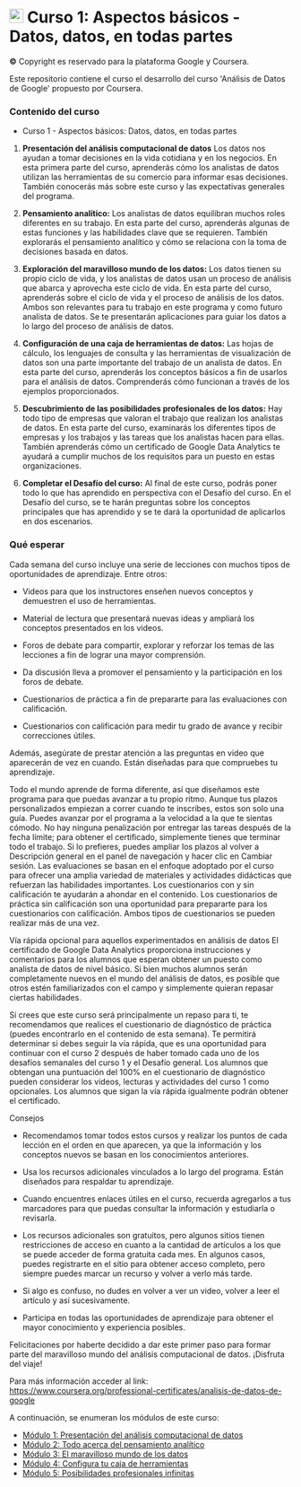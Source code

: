 # <img src="https://github.com/shimadasoftware/data-analysis-path/assets/73977456/9dfa6ce6-b8d0-44d0-b472-74f530bd4728" alt="Italian Trulli" style="width:25px;height:25px;"> Curso 1: Aspectos básicos - Datos, datos, en todas partes
**©** Copyright es reservado para la plataforma Google y Coursera.

Este repositorio contiene el curso el desarrollo del curso 'Análisis de Datos de Google' propuesto por Coursera.

### Contenido del curso

- Curso 1 - Aspectos básicos: Datos, datos, en todas partes

1. **Presentación del análisis computacional de datos** Los datos nos ayudan a tomar decisiones en la vida cotidiana y en los negocios. En esta primera parte del curso, aprenderás cómo los analistas de datos utilizan las herramientas de su comercio para informar esas decisiones. También conocerás más sobre este curso y las expectativas generales del programa.

2. **Pensamiento analítico:** Los analistas de datos equilibran muchos roles diferentes en su trabajo. En esta parte del curso, aprenderás algunas de estas funciones y las habilidades clave que se requieren. También explorarás el pensamiento analítico y cómo se relaciona con la toma de decisiones basada en datos.

3. **Exploración del maravilloso mundo de los datos:** Los datos tienen su propio ciclo de vida, y los analistas de datos usan un proceso de análisis que abarca y aprovecha este ciclo de vida. En esta parte del curso, aprenderás sobre el ciclo de vida y el proceso de análisis de los datos. Ambos son relevantes para tu trabajo en este programa y como futuro analista de datos. Se te presentarán aplicaciones para guiar los datos a lo largo del proceso de análisis de datos.

4. **Configuración de una caja de herramientas de datos:** Las hojas de cálculo, los lenguajes de consulta y las herramientas de visualización de datos son una parte importante del trabajo de un analista de datos. En esta parte del curso, aprenderás los conceptos básicos a fin de usarlos para el análisis de datos. Comprenderás cómo funcionan a través de los ejemplos proporcionados.

5. **Descubrimiento de las posibilidades profesionales de los datos:** Hay todo tipo de empresas que valoran el trabajo que realizan los analistas de datos. En esta parte del curso, examinarás los diferentes tipos de empresas y los trabajos y las tareas que los analistas hacen para ellas. También aprenderás cómo un certificado de Google Data Analytics te ayudará a cumplir muchos de los requisitos para un puesto en estas organizaciones.

6. **Completar el Desafío del curso:** Al final de este curso, podrás poner todo lo que has aprendido en perspectiva con el Desafío del curso. En el Desafío del curso, se te harán preguntas sobre los conceptos principales que has aprendido y se te dará la oportunidad de aplicarlos en dos escenarios.

### Qué esperar
Cada semana del curso incluye una serie de lecciones con muchos tipos de oportunidades de aprendizaje. Entre otros:

- Videos para que los instructores enseñen nuevos conceptos y demuestren el uso de herramientas.

- Material de lectura que presentará nuevas ideas y ampliará los conceptos presentados en los videos.

- Foros de debate para compartir, explorar y reforzar los temas de las lecciones a fin de lograr una mayor comprensión.

- Da discusión lleva a promover el pensamiento y la participación en los foros de debate.

- Cuestionarios de práctica a fin de prepararte para las evaluaciones con calificación.

- Cuestionarios con calificación para medir tu grado de avance y recibir correcciones útiles. 

Además, asegúrate de prestar atención a las preguntas en video que aparecerán de vez en cuando. Están diseñadas para que compruebes tu aprendizaje. 

Todo el mundo aprende de forma diferente, así que diseñamos este programa para que puedas avanzar a tu propio ritmo. Aunque tus plazos personalizados empiezan a correr cuando te inscribes, estos son solo una guía. Puedes avanzar por el programa a la velocidad a la que te sientas cómodo. No hay ninguna penalización por entregar las tareas después de la fecha límite; para obtener el certificado, simplemente tienes que terminar todo el trabajo. Si lo prefieres, puedes ampliar los plazos al volver a Descripción general en el panel de navegación y hacer clic en Cambiar sesión. Las evaluaciones se basan en el enfoque adoptado por el curso para ofrecer una amplia variedad de materiales y actividades didácticas que refuerzan las habilidades importantes. Los cuestionarios con y sin calificación te ayudarán a ahondar en el contenido. Los cuestionarios de práctica sin calificación son una oportunidad para prepararte para los cuestionarios con calificación. Ambos tipos de cuestionarios se pueden realizar más de una vez.

Vía rápida opcional para aquellos experimentados en análisis de datos
El certificado de Google Data Analytics proporciona instrucciones y comentarios para los alumnos que esperan obtener un puesto como analista de datos de nivel básico. Si bien muchos alumnos serán completamente nuevos en el mundo del análisis de datos, es posible que otros estén familiarizados con el campo y simplemente quieran repasar ciertas habilidades. 

Si crees que este curso será principalmente un repaso para ti, te recomendamos que realices el cuestionario de diagnóstico de práctica (puedes encontrarlo en el contenido de esta semana). Te permitirá determinar si debes seguir la vía rápida, que es una oportunidad para continuar con el curso 2 después de haber tomado cada uno de los desafíos semanales del curso 1 y el Desafío general. Los alumnos que obtengan una puntuación del 100% en el cuestionario de diagnóstico pueden considerar los videos, lecturas y actividades del curso 1 como opcionales. Los alumnos que sigan la vía rápida igualmente podrán obtener el certificado.

Consejos

- Recomendamos tomar todos estos cursos y realizar los puntos de cada lección en el orden en que aparecen, ya que la información y los conceptos nuevos se basan en los conocimientos anteriores. 

- Usa los recursos adicionales vinculados a lo largo del programa. Están diseñados para respaldar tu aprendizaje. 

- Cuando encuentres enlaces útiles en el curso, recuerda agregarlos a tus marcadores para que puedas consultar la información y estudiarla o revisarla.

- Los recursos adicionales son gratuitos, pero algunos sitios tienen restricciones de acceso en cuanto a la cantidad de artículos a los que se puede acceder de forma gratuita cada mes. En algunos casos, puedes registrarte en el sitio para obtener acceso completo, pero siempre puedes marcar un recurso y volver a verlo más tarde.

- Si algo es confuso, no dudes en volver a ver un video, volver a leer el artículo y así sucesivamente.

- Participa en todas las oportunidades de aprendizaje para obtener el mayor conocimiento y experiencia posibles. 

Felicitaciones por haberte decidido a dar este primer paso para formar parte del maravilloso mundo del análisis computacional de datos. ¡Disfruta del viaje!

Para más información acceder al link: https://www.coursera.org/professional-certificates/analisis-de-datos-de-google

A continuación, se enumeran los módulos de este curso:
<ul dir="auto">
  <li><a href="https://github.com/shimadasoftware/data-analysis-path/blob/main/module%201/module%201.md">Módulo 1: Presentación del análisis computacional de datos</a></li>
  <li><a href="https://github.com/shimadasoftware/data-analysis-path/blob/main/module%202/module%202.md">Módulo 2: Todo acerca del pensamiento analítico</a></li>
  <li><a href="https://github.com/shimadasoftware/data-analysis-path/blob/main/module%203/module%203.md">Módulo 3: El maravilloso mundo de los datos</a></li>
  <li><a href="https://github.com/shimadasoftware/data-analysis-path/blob/main/module%204/module%204.md">Módulo 4: Configura tu caja de herramientas</a></li>
  <li><a href="https://github.com/shimadasoftware/data-analysis-path/blob/main/module%205/module%205.md">Módulo 5: Posibilidades profesionales infinitas</a></li>
</ul>

